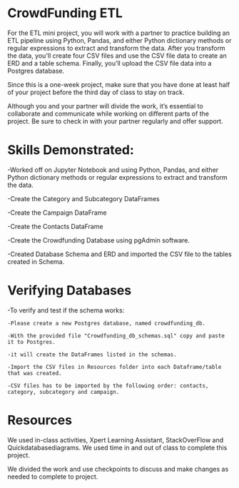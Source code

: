 # CrowdFunding ETL

For the ETL mini project, you will work with a partner to practice building an ETL pipeline using Python, Pandas, and either Python dictionary methods or regular expressions to extract and transform the data. After you transform the data, you'll create four CSV files and use the CSV file data to create an ERD and a table schema. Finally, you’ll upload the CSV file data into a Postgres database.

Since this is a one-week project, make sure that you have done at least half of your project before the third day of class to stay on track.

Although you and your partner will divide the work, it’s essential to collaborate and communicate while working on different parts of the project. Be sure to check in with your partner regularly and offer support.

# Skills Demonstrated:

-Worked off on Jupyter Notebook and using Python, Pandas, and either Python dictionary methods or regular expressions to extract and transform the data.

-Create the Category and Subcategory DataFrames

-Create the Campaign DataFrame

-Create the Contacts DataFrame

-Create the Crowdfunding Database using pgAdmin software.

-Created Database Schema and ERD and imported the CSV file to the tables created in Schema.

# Verifying Databases
-To verify and test if the schema works:

	-Please create a new Postgres database, named crowdfunding_db.

	-With the provided file "Crowdfunding_db_schemas.sql" copy and paste it to Postgres.

	-it will create the DataFrames listed in the schemas.

	-Import the CSV files in Resources folder into each Dataframe/table that was created. 

	-CSV files has to be imported by the following order: contacts, category, subcategory and campaign. 
	
	

# Resources

We used in-class activities, Xpert Learning Assistant, StackOverFlow and Quickdatabasediagrams. We used time in and out of class to complete this project. 

We divided the work and use checkpoints to discuss and make changes as needed to complete to project.